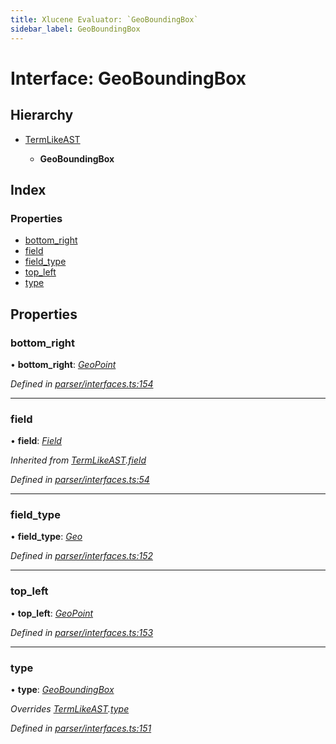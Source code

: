 ```yaml
---
title: Xlucene Evaluator: `GeoBoundingBox`
sidebar_label: GeoBoundingBox
---
```


# Interface: GeoBoundingBox

## Hierarchy

* [TermLikeAST](termlikeast.md)

  * **GeoBoundingBox**

## Index

### Properties

* [bottom_right](geoboundingbox.md#bottom_right)
* [field](geoboundingbox.md#field)
* [field_type](geoboundingbox.md#field_type)
* [top_left](geoboundingbox.md#top_left)
* [type](geoboundingbox.md#type)

## Properties

###  bottom_right

• **bottom_right**: *[GeoPoint](geopoint.md)*

*Defined in [parser/interfaces.ts:154](https://github.com/terascope/teraslice/blob/0ae31df4/packages/xlucene-evaluator/src/parser/interfaces.ts#L154)*

___

###  field

• **field**: *[Field](../overview.md#field)*

*Inherited from [TermLikeAST](termlikeast.md).[field](termlikeast.md#field)*

*Defined in [parser/interfaces.ts:54](https://github.com/terascope/teraslice/blob/0ae31df4/packages/xlucene-evaluator/src/parser/interfaces.ts#L54)*

___

###  field_type

• **field_type**: *[Geo](../enums/fieldtype.md#geo)*

*Defined in [parser/interfaces.ts:152](https://github.com/terascope/teraslice/blob/0ae31df4/packages/xlucene-evaluator/src/parser/interfaces.ts#L152)*

___

###  top_left

• **top_left**: *[GeoPoint](geopoint.md)*

*Defined in [parser/interfaces.ts:153](https://github.com/terascope/teraslice/blob/0ae31df4/packages/xlucene-evaluator/src/parser/interfaces.ts#L153)*

___

###  type

• **type**: *[GeoBoundingBox](../enums/asttype.md#geoboundingbox)*

*Overrides [TermLikeAST](termlikeast.md).[type](termlikeast.md#type)*

*Defined in [parser/interfaces.ts:151](https://github.com/terascope/teraslice/blob/0ae31df4/packages/xlucene-evaluator/src/parser/interfaces.ts#L151)*
